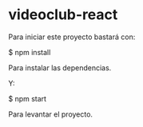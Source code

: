 # videoclub-react

Para iniciar este proyecto bastará con:

$ npm install 

Para instalar las dependencias.

Y:

$ npm start 

Para levantar el proyecto.